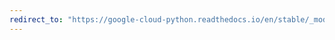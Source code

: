 ```yaml
---
redirect_to: "https://google-cloud-python.readthedocs.io/en/stable/_modules/google/cloud/spanner_v1/proto/type_pb2.html"
---
```

